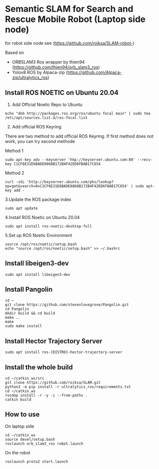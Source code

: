 # Semantic SLAM for Search and Rescue Mobile Robot (Laptop side node)
for robot side node see (https://github.com/roiksa/SLAM-robot-)

Based on 
- ORBSLAM3 Ros wrapper by thien94 (https://github.com/thien94/orb_slam3_ros)
- Yolov8 ROS by Alpaca-zip (https://github.com/Alpaca-zip/ultralytics_ros)

## Install ROS NOETIC on Ubuntu 20.04

1. Add Official Noetic Repo to Ubuntu
```
echo "deb http://packages.ros.org/ros/ubuntu focal main" | sudo tee /etc/apt/sources.list.d/ros-focal.list
```

2. Add official ROS Keyring

There are two method to add official ROS Keyring.
If first method does not work, you can try second methode

Method 1
```
sudo apt-key adv --keyserver 'hkp://keyserver.ubuntu.com:80' --recv-key C1CF6E31E6BADE8868B172B4F42ED6FBAB17C654
```

Method 2
```
curl -sSL 'http://keyserver.ubuntu.com/pks/lookup?op=get&search=0xC1CF6E31E6BADE8868B172B4F42ED6FBAB17C654' | sudo apt-key add -
```

3.Update the ROS package index

```
sudo apt update
```

4.Install ROS Noetic on Ubuntu 20.04

```
sudo apt install ros-noetic-desktop-full
```

5.Set up ROS Noetic Environment

```
source /opt/ros/noetic/setup.bash
echo "source /opt/ros/noetic/setup.bash" >> ~/.bashrc
```


## Install libeigen3-dev

```
sudo apt install libeigen3-dev
```


## Install Pangolin

```
cd ~
git clone https://github.com/stevenlovegrove/Pangolin.git
cd Pangolin
mkdir build && cd build
make ..
make
sudo make install
```

## Install Hector Trajectory Server
```
sudo apt install ros-[DISTRO]-hector-trajectory-server
```
## Install the whole build
```
cd ~/catkin_ws/src
git clone https://github.com/roiksa/SLAM.git
python3 -m pip install -r ultralytics_ros/requirements.txt
cd ~/catkin_ws
rosdep install -r -y -i --from-paths .
catkin build
```

## How to use
On laptop side
```
cd ~/catkin_ws
source devel/setup.bash
roslaunch orb_slam3_ros robot.launch
```
On the robot
```
roslaunch proto2 start.launch
```
